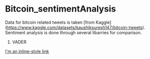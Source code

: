 # Bitcoin_sentimentAnalysis
Data for bitcoin related tweets is taken [from Kaggle] (https://www.kaggle.com/datasets/kaushiksuresh147/bitcoin-tweets). 
Sentiment analysis is done through several libarries for comparison.
1. VADER

[I'm an inline-style link](https://www.google.com)

